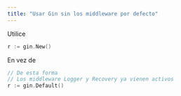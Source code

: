 ```yaml
---
title: "Usar Gin sin los middleware por defecto"
---
```


Utilice

```go
r := gin.New()
```

En vez de

```go
// De esta forma
// Los middleware Logger y Recovery ya vienen activos
r := gin.Default()
```
